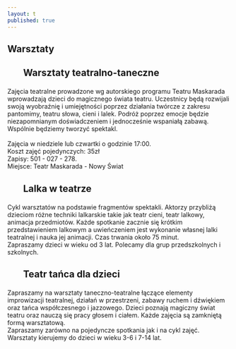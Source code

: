 ```yaml
---
layout: t
published: true
---
```






## Warsztaty

<h2><ul class="photos">Warsztaty teatralno-taneczne</ul></h2>

Zajęcia teatralne prowadzone wg autorskiego programu Teatru Maskarada wprowadzają dzieci do magicznego świata teatru. Uczestnicy będą rozwijali swoją wyobraźnię i umiejętności poprzez działania twórcze z zakresu pantomimy, teatru słowa, cieni i lalek. Podróż poprzez emocje będzie niezapomnianym doświadczeniem i jednocześnie wspaniałą zabawą. Wspólnie będziemy tworzyć spektakl.
<br />
<br />Zajęcia w niedziele lub czwartki o godzinie 17:00.
<br />Koszt zajęć pojedynczych: 35zł
<br /> Zapisy: 501 - 027 - 278.
<br />Miejsce: Teatr Maskarada - Nowy Świat


<!--
<h2><ul class="photos">Sztuka szycia</ul></h2>
<a id="single_image" href="lay/img/szycie_big.jpg"><img src="lay/img/szycie_min.jpg" alt="Szkoła szycia" style="float:left; height:220px margin: 10px; border-style:solid; border-width: 5px; border-radius: 10px; border-color:rgba(87, 171, 255, 0.74)"/></a>

Cykl warsztatów dla dorosłych i dzieci od ośmiu lat. Indywidualnym podejściem do każdego kursanta uczymy praktycznego szycia. W miłej atmosferze i w otoczeniu kostiumów teatralnych nauczymy się korzystać z maszyny , wykonywać wykroje, projektować i szyć kreacje, rozwinąć swoje umiejętności. Zajęcia prowadzone będą pod okiem kostiumologa i krawcowej. Spotykamy się w sobotnie popołudnia.
<br />
<br />Grupa młodsza 15:00 - 16:30.
<br />Grupa starsza 16:30 - 18:00.
<br />Cena spotkania 45zł.
<br /> Zapisy: 501 - 027 - 278.
<br />Miejsce: Kostiumeria Teatru Maskarada, Dunikowskiego 3
<br />wejście od podwórka, Ursynów - metro Stokłosy.
-->

<h2><ul class="photos">Lalka w teatrze</ul></h2>

Cykl warsztatów na podstawie fragmentów spektakli. Aktorzy przybliżą dzieciom różne techniki lalkarskie takie jak teatr cieni, teatr lalkowy, animacja przedmiotów. Każde spotkanie zacznie się krótkim przedstawieniem lalkowym a uwieńczeniem jest wykonanie własnej lalki teatralnej i nauka jej animacji. Czas trwania około 75 minut.  
Zapraszamy dzieci w wieku od 3 lat. Polecamy dla grup przedszkolnych i szkolnych.

<h2><ul class="photos">Teatr tańca dla dzieci</ul></h2>

Zapraszamy na warsztaty taneczno-teatralne łączące elementy improwizacji teatralnej, działań w przestrzeni, zabawy ruchem i dźwiękiem oraz tańca współczesnego i jazzowego. Dzieci poznają magiczny świat teatru oraz nauczą się pracy głosem i ciałem. Każde zajęcia są zamkniętą formą warsztatową.  <br />Zapraszamy zarówno na pojedyncze spotkania jak i na cykl zajęć.  
Warsztaty kierujemy do dzieci w wieku 3-6 i 7-14 lat.
